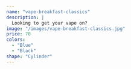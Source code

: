 ```yaml
---
name: "vape-breakfast-classics"
description: |
  Looking to get your vape on?
image: "/images/vape-breakfast-classics.jpg"
price: 70
colors:
  - "Blue"
  - "Black"
shape: "Cylinder"
---
```

